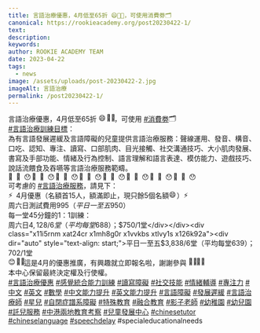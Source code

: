 ```yaml
---
title: 言語治療優惠，4月低至65折 😄👋🏻，可使用消費劵🗂️
canonical: https://rookieacademy.org/post20230422-1/
text: 
description: 
keywords: 
author: ROOKIE ACADEMY TEAM
date: 2023-04-22
tags:
  - news
image: /assets/uploads/post-20230422-2.jpg
imageAlt: 言語治療
permalink: /post20230422-1/
---
```

<span class="x193iq5w xeuugli x13faqbe x1vvkbs x1xmvt09 x1lliihq x1s928wv xhkezso x1gmr53x x1cpjm7i x1fgarty x1943h6x xudqn12 x3x7a5m x6prxxf xvq8zen xo1l8bm xzsf02u x1yc453h" dir="auto"><div class="x11i5rnm xat24cr x1mh8g0r x1vvkbs xdj266r x126k92a"><div dir="auto" style="text-align: start;">言語治療優惠，4月低至65折 <span class="x3nfvp2 x1j61x8r x1fcty0u xdj266r xhhsvwb xat24cr xgzva0m xxymvpz xlup9mm x1kky2od"><img height="16" width="16" alt="😄" referrerpolicy="origin-when-cross-origin" src="https://static.xx.fbcdn.net/images/emoji.php/v9/t2b/1.5/16/1f604.png"></span><span class="x3nfvp2 x1j61x8r x1fcty0u xdj266r xhhsvwb xat24cr xgzva0m xxymvpz xlup9mm x1kky2od"><img height="16" width="16" alt="👋🏻" referrerpolicy="origin-when-cross-origin" src="https://static.xx.fbcdn.net/images/emoji.php/v9/t8e/1.5/16/1f44b_1f3fb.png"></span>，可使用 <span><a class="x1i10hfl xjbqb8w x6umtig x1b1mbwd xaqea5y xav7gou x9f619 x1ypdohk xt0psk2 xe8uvvx xdj266r x11i5rnm xat24cr x1mh8g0r xexx8yu x4uap5 x18d9i69 xkhd6sd x16tdsg8 x1hl2dhg xggy1nq x1a2a7pz xt0b8zv x1qq9wsj xo1l8bm" href="https://www.facebook.com/hashtag/%E6%B6%88%E8%B2%BB%E5%8A%B5?__eep__=6&amp;__cft__[0]=AZXLYcYlIurDioDUB6BoTmL9VeEoAk2XCzsEDn63G3Gl-Qevedlpx9ZTesrnjFbxypvur2IT6cg-Hk5bp-exmfy7MESdJFurOtupyXsrgvzihWmR-XWdYlJB1jPSY3vApRVSewUYPhpgcqmEzYR0Y_xWEb6dXQaadNffk1BmiyTb6m2sypgupgWcFgSDr9Vznzg&amp;__tn__=*NK-R" role="link" tabindex="0">#消費劵</a></span><span class="x3nfvp2 x1j61x8r x1fcty0u xdj266r xhhsvwb xat24cr xgzva0m xxymvpz xlup9mm x1kky2od"><img height="16" width="16" alt="🗂️" referrerpolicy="origin-when-cross-origin" src="https://static.xx.fbcdn.net/images/emoji.php/v9/t95/1.5/16/1f5c2.png"></span></div></div><div class="x11i5rnm xat24cr x1mh8g0r x1vvkbs xtlvy1s x126k92a"><div dir="auto" style="text-align: start;"><span><a class="x1i10hfl xjbqb8w x6umtig x1b1mbwd xaqea5y xav7gou x9f619 x1ypdohk xt0psk2 xe8uvvx xdj266r x11i5rnm xat24cr x1mh8g0r xexx8yu x4uap5 x18d9i69 xkhd6sd x16tdsg8 x1hl2dhg xggy1nq x1a2a7pz xt0b8zv x1qq9wsj xo1l8bm" href="https://www.facebook.com/hashtag/%E8%A8%80%E8%AA%9E%E6%B2%BB%E7%99%82%E8%A8%93%E7%B7%B4%E7%9B%AE%E6%A8%99?__eep__=6&amp;__cft__[0]=AZXLYcYlIurDioDUB6BoTmL9VeEoAk2XCzsEDn63G3Gl-Qevedlpx9ZTesrnjFbxypvur2IT6cg-Hk5bp-exmfy7MESdJFurOtupyXsrgvzihWmR-XWdYlJB1jPSY3vApRVSewUYPhpgcqmEzYR0Y_xWEb6dXQaadNffk1BmiyTb6m2sypgupgWcFgSDr9Vznzg&amp;__tn__=*NK-R" role="link" tabindex="0">#言語治療訓練目標</a></span>：</div></div><div class="x11i5rnm xat24cr x1mh8g0r x1vvkbs xtlvy1s x126k92a"><div dir="auto" style="text-align: start;">為有言語發展遲緩及言語障礙的兒童提供言語治療服務：聲線運用、發音、構音、口吃、認知、專注、讀寫、口部肌肉、目光接觸、社交溝通技巧、大小肌肉發展、書寫及手部功能、情緒及行為控制、語言理解和語言表達、模仿能力、遊戲技巧、說話流餵食及吞嚥等言語治療服務範疇。</div></div><div class="x11i5rnm xat24cr x1mh8g0r x1vvkbs xtlvy1s x126k92a"><div dir="auto" style="text-align: start;"><span><a tabindex="-1"></a></span><span class="x3nfvp2 x1j61x8r x1fcty0u xdj266r xhhsvwb xat24cr xgzva0m xxymvpz xlup9mm x1kky2od"><img height="16" width="16" alt="💬" referrerpolicy="origin-when-cross-origin" src="https://static.xx.fbcdn.net/images/emoji.php/v9/tc7/1.5/16/1f4ac.png"></span><span class="x3nfvp2 x1j61x8r x1fcty0u xdj266r xhhsvwb xat24cr xgzva0m xxymvpz xlup9mm x1kky2od"><img height="16" width="16" alt="📣" referrerpolicy="origin-when-cross-origin" src="https://static.xx.fbcdn.net/images/emoji.php/v9/t13/1.5/16/1f4e3.png"></span><span class="x3nfvp2 x1j61x8r x1fcty0u xdj266r xhhsvwb xat24cr xgzva0m xxymvpz xlup9mm x1kky2od"><img height="16" width="16" alt="😯" referrerpolicy="origin-when-cross-origin" src="https://static.xx.fbcdn.net/images/emoji.php/v9/t9b/1.5/16/1f62f.png"></span><span class="x3nfvp2 x1j61x8r x1fcty0u xdj266r xhhsvwb xat24cr xgzva0m xxymvpz xlup9mm x1kky2od"><img height="16" width="16" alt="💬" referrerpolicy="origin-when-cross-origin" src="https://static.xx.fbcdn.net/images/emoji.php/v9/tc7/1.5/16/1f4ac.png"></span><span class="x3nfvp2 x1j61x8r x1fcty0u xdj266r xhhsvwb xat24cr xgzva0m xxymvpz xlup9mm x1kky2od"><img height="16" width="16" alt="📣" referrerpolicy="origin-when-cross-origin" src="https://static.xx.fbcdn.net/images/emoji.php/v9/t13/1.5/16/1f4e3.png"></span><span class="x3nfvp2 x1j61x8r x1fcty0u xdj266r xhhsvwb xat24cr xgzva0m xxymvpz xlup9mm x1kky2od"><img height="16" width="16" alt="😯" referrerpolicy="origin-when-cross-origin" src="https://static.xx.fbcdn.net/images/emoji.php/v9/t9b/1.5/16/1f62f.png"></span><span class="x3nfvp2 x1j61x8r x1fcty0u xdj266r xhhsvwb xat24cr xgzva0m xxymvpz xlup9mm x1kky2od"><img height="16" width="16" alt="💬" referrerpolicy="origin-when-cross-origin" src="https://static.xx.fbcdn.net/images/emoji.php/v9/tc7/1.5/16/1f4ac.png"></span><span class="x3nfvp2 x1j61x8r x1fcty0u xdj266r xhhsvwb xat24cr xgzva0m xxymvpz xlup9mm x1kky2od"><img height="16" width="16" alt="📣" referrerpolicy="origin-when-cross-origin" src="https://static.xx.fbcdn.net/images/emoji.php/v9/t13/1.5/16/1f4e3.png"></span><span class="x3nfvp2 x1j61x8r x1fcty0u xdj266r xhhsvwb xat24cr xgzva0m xxymvpz xlup9mm x1kky2od"><img height="16" width="16" alt="😯" referrerpolicy="origin-when-cross-origin" src="https://static.xx.fbcdn.net/images/emoji.php/v9/t9b/1.5/16/1f62f.png"></span><span class="x3nfvp2 x1j61x8r x1fcty0u xdj266r xhhsvwb xat24cr xgzva0m xxymvpz xlup9mm x1kky2od"><img height="16" width="16" alt="💬" referrerpolicy="origin-when-cross-origin" src="https://static.xx.fbcdn.net/images/emoji.php/v9/tc7/1.5/16/1f4ac.png"></span><span class="x3nfvp2 x1j61x8r x1fcty0u xdj266r xhhsvwb xat24cr xgzva0m xxymvpz xlup9mm x1kky2od"><img height="16" width="16" alt="📣" referrerpolicy="origin-when-cross-origin" src="https://static.xx.fbcdn.net/images/emoji.php/v9/t13/1.5/16/1f4e3.png"></span><span class="x3nfvp2 x1j61x8r x1fcty0u xdj266r xhhsvwb xat24cr xgzva0m xxymvpz xlup9mm x1kky2od"><img height="16" width="16" alt="😯" referrerpolicy="origin-when-cross-origin" src="https://static.xx.fbcdn.net/images/emoji.php/v9/t9b/1.5/16/1f62f.png"></span><span class="x3nfvp2 x1j61x8r x1fcty0u xdj266r xhhsvwb xat24cr xgzva0m xxymvpz xlup9mm x1kky2od"><img height="16" width="16" alt="💬" referrerpolicy="origin-when-cross-origin" src="https://static.xx.fbcdn.net/images/emoji.php/v9/tc7/1.5/16/1f4ac.png"></span><span class="x3nfvp2 x1j61x8r x1fcty0u xdj266r xhhsvwb xat24cr xgzva0m xxymvpz xlup9mm x1kky2od"><img height="16" width="16" alt="📣" referrerpolicy="origin-when-cross-origin" src="https://static.xx.fbcdn.net/images/emoji.php/v9/t13/1.5/16/1f4e3.png"></span><span class="x3nfvp2 x1j61x8r x1fcty0u xdj266r xhhsvwb xat24cr xgzva0m xxymvpz xlup9mm x1kky2od"><img height="16" width="16" alt="😯" referrerpolicy="origin-when-cross-origin" src="https://static.xx.fbcdn.net/images/emoji.php/v9/t9b/1.5/16/1f62f.png"></span><span class="x3nfvp2 x1j61x8r x1fcty0u xdj266r xhhsvwb xat24cr xgzva0m xxymvpz xlup9mm x1kky2od"><img height="16" width="16" alt="💬" referrerpolicy="origin-when-cross-origin" src="https://static.xx.fbcdn.net/images/emoji.php/v9/tc7/1.5/16/1f4ac.png"></span><span class="x3nfvp2 x1j61x8r x1fcty0u xdj266r xhhsvwb xat24cr xgzva0m xxymvpz xlup9mm x1kky2od"><img height="16" width="16" alt="📣" referrerpolicy="origin-when-cross-origin" src="https://static.xx.fbcdn.net/images/emoji.php/v9/t13/1.5/16/1f4e3.png"></span><span class="x3nfvp2 x1j61x8r x1fcty0u xdj266r xhhsvwb xat24cr xgzva0m xxymvpz xlup9mm x1kky2od"><img height="16" width="16" alt="😯" referrerpolicy="origin-when-cross-origin" src="https://static.xx.fbcdn.net/images/emoji.php/v9/t9b/1.5/16/1f62f.png"></span><span class="x3nfvp2 x1j61x8r x1fcty0u xdj266r xhhsvwb xat24cr xgzva0m xxymvpz xlup9mm x1kky2od"><img height="16" width="16" alt="💬" referrerpolicy="origin-when-cross-origin" src="https://static.xx.fbcdn.net/images/emoji.php/v9/tc7/1.5/16/1f4ac.png"></span><span class="x3nfvp2 x1j61x8r x1fcty0u xdj266r xhhsvwb xat24cr xgzva0m xxymvpz xlup9mm x1kky2od"><img height="16" width="16" alt="📣" referrerpolicy="origin-when-cross-origin" src="https://static.xx.fbcdn.net/images/emoji.php/v9/t13/1.5/16/1f4e3.png"></span><span class="x3nfvp2 x1j61x8r x1fcty0u xdj266r xhhsvwb xat24cr xgzva0m xxymvpz xlup9mm x1kky2od"><img height="16" width="16" alt="😯" referrerpolicy="origin-when-cross-origin" src="https://static.xx.fbcdn.net/images/emoji.php/v9/t9b/1.5/16/1f62f.png"></span><span class="x3nfvp2 x1j61x8r x1fcty0u xdj266r xhhsvwb xat24cr xgzva0m xxymvpz xlup9mm x1kky2od"><img height="16" width="16" alt="💬" referrerpolicy="origin-when-cross-origin" src="https://static.xx.fbcdn.net/images/emoji.php/v9/tc7/1.5/16/1f4ac.png"></span><span class="x3nfvp2 x1j61x8r x1fcty0u xdj266r xhhsvwb xat24cr xgzva0m xxymvpz xlup9mm x1kky2od"><img height="16" width="16" alt="📣" referrerpolicy="origin-when-cross-origin" src="https://static.xx.fbcdn.net/images/emoji.php/v9/t13/1.5/16/1f4e3.png"></span><span class="x3nfvp2 x1j61x8r x1fcty0u xdj266r xhhsvwb xat24cr xgzva0m xxymvpz xlup9mm x1kky2od"><img height="16" width="16" alt="😯" referrerpolicy="origin-when-cross-origin" src="https://static.xx.fbcdn.net/images/emoji.php/v9/t9b/1.5/16/1f62f.png"></span></div></div><div class="x11i5rnm xat24cr x1mh8g0r x1vvkbs xtlvy1s x126k92a"><div dir="auto" style="text-align: start;">可考慮的 <span><a class="x1i10hfl xjbqb8w x6umtig x1b1mbwd xaqea5y xav7gou x9f619 x1ypdohk xt0psk2 xe8uvvx xdj266r x11i5rnm xat24cr x1mh8g0r xexx8yu x4uap5 x18d9i69 xkhd6sd x16tdsg8 x1hl2dhg xggy1nq x1a2a7pz xt0b8zv x1qq9wsj xo1l8bm" href="https://www.facebook.com/hashtag/%E8%A8%80%E8%AA%9E%E6%B2%BB%E7%99%82%E6%9C%8D%E5%8B%99?__eep__=6&amp;__cft__[0]=AZXLYcYlIurDioDUB6BoTmL9VeEoAk2XCzsEDn63G3Gl-Qevedlpx9ZTesrnjFbxypvur2IT6cg-Hk5bp-exmfy7MESdJFurOtupyXsrgvzihWmR-XWdYlJB1jPSY3vApRVSewUYPhpgcqmEzYR0Y_xWEb6dXQaadNffk1BmiyTb6m2sypgupgWcFgSDr9Vznzg&amp;__tn__=*NK-R" role="link" tabindex="0">#言語治療服務</a></span>，請見下：</div></div><div class="x11i5rnm xat24cr x1mh8g0r x1vvkbs xtlvy1s x126k92a"><div dir="auto" style="text-align: start;"><span class="x3nfvp2 x1j61x8r x1fcty0u xdj266r xhhsvwb xat24cr xgzva0m xxymvpz xlup9mm x1kky2od"><img height="16" width="16" alt="⚡" referrerpolicy="origin-when-cross-origin" src="https://static.xx.fbcdn.net/images/emoji.php/v9/te4/1.5/16/26a1.png"></span>4月優惠（名額首15人，額滿即止，現只餘5個名額<span class="x3nfvp2 x1j61x8r x1fcty0u xdj266r xhhsvwb xat24cr xgzva0m xxymvpz xlup9mm x1kky2od"><img height="16" width="16" alt="😄" referrerpolicy="origin-when-cross-origin" src="https://static.xx.fbcdn.net/images/emoji.php/v9/t2b/1.5/16/1f604.png"></span>）<span class="x3nfvp2 x1j61x8r x1fcty0u xdj266r xhhsvwb xat24cr xgzva0m xxymvpz xlup9mm x1kky2od"><img height="16" width="16" alt="⚡" referrerpolicy="origin-when-cross-origin" src="https://static.xx.fbcdn.net/images/emoji.php/v9/te4/1.5/16/26a1.png"></span></div></div><div class="x11i5rnm xat24cr x1mh8g0r x1vvkbs xtlvy1s x126k92a"><div dir="auto" style="text-align: start;">周六日測試費用$995 （平日一至五$950）</div></div><div class="x11i5rnm xat24cr x1mh8g0r x1vvkbs xtlvy1s x126k92a"><div dir="auto" style="text-align: start;">每一堂45分鐘的1：1訓練：</div></div><div class="x11i5rnm xat24cr x1mh8g0r x1vvkbs xtlvy1s x126k92a"><div dir="auto" style="text-align: start;">周六日$4,128/6堂（平均每堂$688）；$750/1堂</div></div><div class="x11i5rnm xat24cr x1mh8g0r x1vvkbs xtlvy1s x126k92a"><div dir="auto" style="text-align: start;">平日一至五$3,838/6堂（平均每堂$639）；$702/1堂</div></div><div class="x11i5rnm xat24cr x1mh8g0r x1vvkbs xtlvy1s x126k92a"><div dir="auto" style="text-align: start;"><span class="x3nfvp2 x1j61x8r x1fcty0u xdj266r xhhsvwb xat24cr xgzva0m xxymvpz xlup9mm x1kky2od"><img height="16" width="16" alt="😊" referrerpolicy="origin-when-cross-origin" src="https://static.xx.fbcdn.net/images/emoji.php/v9/td8/1.5/16/1f60a.png"></span><span class="x3nfvp2 x1j61x8r x1fcty0u xdj266r xhhsvwb xat24cr xgzva0m xxymvpz xlup9mm x1kky2od"><img height="16" width="16" alt="🙏🏻" referrerpolicy="origin-when-cross-origin" src="https://static.xx.fbcdn.net/images/emoji.php/v9/t94/1.5/16/1f64f_1f3fb.png"></span>這是4月的優惠推廣，有興趣就立即報名啦，謝謝參與 <span class="x3nfvp2 x1j61x8r x1fcty0u xdj266r xhhsvwb xat24cr xgzva0m xxymvpz xlup9mm x1kky2od"><img height="16" width="16" alt="🏃🏼‍♂️" referrerpolicy="origin-when-cross-origin" src="https://static.xx.fbcdn.net/images/emoji.php/v9/tc0/1.5/16/1f3c3_1f3fc_200d_2642.png"></span><span class="x3nfvp2 x1j61x8r x1fcty0u xdj266r xhhsvwb xat24cr xgzva0m xxymvpz xlup9mm x1kky2od"><img height="16" width="16" alt="🏃🏼‍♀️" referrerpolicy="origin-when-cross-origin" src="https://static.xx.fbcdn.net/images/emoji.php/v9/tbe/1.5/16/1f3c3_1f3fc_200d_2640.png"></span></div></div><div class="x11i5rnm xat24cr x1mh8g0r x1vvkbs xtlvy1s x126k92a"><div dir="auto" style="text-align: start;">本中心保留最終決定權及行使權。</div></div><div class="x11i5rnm xat24cr x1mh8g0r x1vvkbs xtlvy1s x126k92a"><div dir="auto" style="text-align: start;"><span><a class="x1i10hfl xjbqb8w x6umtig x1b1mbwd xaqea5y xav7gou x9f619 x1ypdohk xt0psk2 xe8uvvx xdj266r x11i5rnm xat24cr x1mh8g0r xexx8yu x4uap5 x18d9i69 xkhd6sd x16tdsg8 x1hl2dhg xggy1nq x1a2a7pz xt0b8zv x1qq9wsj xo1l8bm" href="https://www.facebook.com/hashtag/%E8%A8%80%E8%AA%9E%E6%B2%BB%E7%99%82%E5%84%AA%E6%83%A0?__eep__=6&amp;__cft__[0]=AZXLYcYlIurDioDUB6BoTmL9VeEoAk2XCzsEDn63G3Gl-Qevedlpx9ZTesrnjFbxypvur2IT6cg-Hk5bp-exmfy7MESdJFurOtupyXsrgvzihWmR-XWdYlJB1jPSY3vApRVSewUYPhpgcqmEzYR0Y_xWEb6dXQaadNffk1BmiyTb6m2sypgupgWcFgSDr9Vznzg&amp;__tn__=*NK-R" role="link" tabindex="0">#言語治療優惠</a></span> <span><a class="x1i10hfl xjbqb8w x6umtig x1b1mbwd xaqea5y xav7gou x9f619 x1ypdohk xt0psk2 xe8uvvx xdj266r x11i5rnm xat24cr x1mh8g0r xexx8yu x4uap5 x18d9i69 xkhd6sd x16tdsg8 x1hl2dhg xggy1nq x1a2a7pz xt0b8zv x1qq9wsj xo1l8bm" href="https://www.facebook.com/hashtag/%E6%84%9F%E8%A6%BA%E7%B5%B1%E5%90%88%E8%83%BD%E5%8A%9B%E8%A8%93%E7%B7%B4?__eep__=6&amp;__cft__[0]=AZXLYcYlIurDioDUB6BoTmL9VeEoAk2XCzsEDn63G3Gl-Qevedlpx9ZTesrnjFbxypvur2IT6cg-Hk5bp-exmfy7MESdJFurOtupyXsrgvzihWmR-XWdYlJB1jPSY3vApRVSewUYPhpgcqmEzYR0Y_xWEb6dXQaadNffk1BmiyTb6m2sypgupgWcFgSDr9Vznzg&amp;__tn__=*NK-R" role="link" tabindex="0">#感覺統合能力訓練</a></span> <span><a class="x1i10hfl xjbqb8w x6umtig x1b1mbwd xaqea5y xav7gou x9f619 x1ypdohk xt0psk2 xe8uvvx xdj266r x11i5rnm xat24cr x1mh8g0r xexx8yu x4uap5 x18d9i69 xkhd6sd x16tdsg8 x1hl2dhg xggy1nq x1a2a7pz xt0b8zv x1qq9wsj xo1l8bm" href="https://www.facebook.com/hashtag/%E8%AE%80%E5%AF%AB%E9%9A%9C%E7%A4%99?__eep__=6&amp;__cft__[0]=AZXLYcYlIurDioDUB6BoTmL9VeEoAk2XCzsEDn63G3Gl-Qevedlpx9ZTesrnjFbxypvur2IT6cg-Hk5bp-exmfy7MESdJFurOtupyXsrgvzihWmR-XWdYlJB1jPSY3vApRVSewUYPhpgcqmEzYR0Y_xWEb6dXQaadNffk1BmiyTb6m2sypgupgWcFgSDr9Vznzg&amp;__tn__=*NK-R" role="link" tabindex="0">#讀寫障礙</a></span> <span><a class="x1i10hfl xjbqb8w x6umtig x1b1mbwd xaqea5y xav7gou x9f619 x1ypdohk xt0psk2 xe8uvvx xdj266r x11i5rnm xat24cr x1mh8g0r xexx8yu x4uap5 x18d9i69 xkhd6sd x16tdsg8 x1hl2dhg xggy1nq x1a2a7pz xt0b8zv x1qq9wsj xo1l8bm" href="https://www.facebook.com/hashtag/%E7%A4%BE%E4%BA%A4%E6%8A%80%E8%83%BD?__eep__=6&amp;__cft__[0]=AZXLYcYlIurDioDUB6BoTmL9VeEoAk2XCzsEDn63G3Gl-Qevedlpx9ZTesrnjFbxypvur2IT6cg-Hk5bp-exmfy7MESdJFurOtupyXsrgvzihWmR-XWdYlJB1jPSY3vApRVSewUYPhpgcqmEzYR0Y_xWEb6dXQaadNffk1BmiyTb6m2sypgupgWcFgSDr9Vznzg&amp;__tn__=*NK-R" role="link" tabindex="0">#社交技能</a></span> <span><a class="x1i10hfl xjbqb8w x6umtig x1b1mbwd xaqea5y xav7gou x9f619 x1ypdohk xt0psk2 xe8uvvx xdj266r x11i5rnm xat24cr x1mh8g0r xexx8yu x4uap5 x18d9i69 xkhd6sd x16tdsg8 x1hl2dhg xggy1nq x1a2a7pz xt0b8zv x1qq9wsj xo1l8bm" href="https://www.facebook.com/hashtag/%E6%83%85%E7%B7%92%E8%BC%94%E5%B0%8E?__eep__=6&amp;__cft__[0]=AZXLYcYlIurDioDUB6BoTmL9VeEoAk2XCzsEDn63G3Gl-Qevedlpx9ZTesrnjFbxypvur2IT6cg-Hk5bp-exmfy7MESdJFurOtupyXsrgvzihWmR-XWdYlJB1jPSY3vApRVSewUYPhpgcqmEzYR0Y_xWEb6dXQaadNffk1BmiyTb6m2sypgupgWcFgSDr9Vznzg&amp;__tn__=*NK-R" role="link" tabindex="0">#情緒輔導</a></span> <span><a class="x1i10hfl xjbqb8w x6umtig x1b1mbwd xaqea5y xav7gou x9f619 x1ypdohk xt0psk2 xe8uvvx xdj266r x11i5rnm xat24cr x1mh8g0r xexx8yu x4uap5 x18d9i69 xkhd6sd x16tdsg8 x1hl2dhg xggy1nq x1a2a7pz xt0b8zv x1qq9wsj xo1l8bm" href="https://www.facebook.com/hashtag/%E5%B0%88%E6%B3%A8%E5%8A%9B?__eep__=6&amp;__cft__[0]=AZXLYcYlIurDioDUB6BoTmL9VeEoAk2XCzsEDn63G3Gl-Qevedlpx9ZTesrnjFbxypvur2IT6cg-Hk5bp-exmfy7MESdJFurOtupyXsrgvzihWmR-XWdYlJB1jPSY3vApRVSewUYPhpgcqmEzYR0Y_xWEb6dXQaadNffk1BmiyTb6m2sypgupgWcFgSDr9Vznzg&amp;__tn__=*NK-R" role="link" tabindex="0">#專注力</a></span> <span><a class="x1i10hfl xjbqb8w x6umtig x1b1mbwd xaqea5y xav7gou x9f619 x1ypdohk xt0psk2 xe8uvvx xdj266r x11i5rnm xat24cr x1mh8g0r xexx8yu x4uap5 x18d9i69 xkhd6sd x16tdsg8 x1hl2dhg xggy1nq x1a2a7pz xt0b8zv x1qq9wsj xo1l8bm" href="https://www.facebook.com/hashtag/%E4%B8%AD%E6%96%87?__eep__=6&amp;__cft__[0]=AZXLYcYlIurDioDUB6BoTmL9VeEoAk2XCzsEDn63G3Gl-Qevedlpx9ZTesrnjFbxypvur2IT6cg-Hk5bp-exmfy7MESdJFurOtupyXsrgvzihWmR-XWdYlJB1jPSY3vApRVSewUYPhpgcqmEzYR0Y_xWEb6dXQaadNffk1BmiyTb6m2sypgupgWcFgSDr9Vznzg&amp;__tn__=*NK-R" role="link" tabindex="0">#中文</a></span> <span><a class="x1i10hfl xjbqb8w x6umtig x1b1mbwd xaqea5y xav7gou x9f619 x1ypdohk xt0psk2 xe8uvvx xdj266r x11i5rnm xat24cr x1mh8g0r xexx8yu x4uap5 x18d9i69 xkhd6sd x16tdsg8 x1hl2dhg xggy1nq x1a2a7pz xt0b8zv x1qq9wsj xo1l8bm" href="https://www.facebook.com/hashtag/%E8%8B%B1%E6%96%87?__eep__=6&amp;__cft__[0]=AZXLYcYlIurDioDUB6BoTmL9VeEoAk2XCzsEDn63G3Gl-Qevedlpx9ZTesrnjFbxypvur2IT6cg-Hk5bp-exmfy7MESdJFurOtupyXsrgvzihWmR-XWdYlJB1jPSY3vApRVSewUYPhpgcqmEzYR0Y_xWEb6dXQaadNffk1BmiyTb6m2sypgupgWcFgSDr9Vznzg&amp;__tn__=*NK-R" role="link" tabindex="0">#英文</a></span> <span><a class="x1i10hfl xjbqb8w x6umtig x1b1mbwd xaqea5y xav7gou x9f619 x1ypdohk xt0psk2 xe8uvvx xdj266r x11i5rnm xat24cr x1mh8g0r xexx8yu x4uap5 x18d9i69 xkhd6sd x16tdsg8 x1hl2dhg xggy1nq x1a2a7pz xt0b8zv x1qq9wsj xo1l8bm" href="https://www.facebook.com/hashtag/%E6%95%B8%E5%AD%B8?__eep__=6&amp;__cft__[0]=AZXLYcYlIurDioDUB6BoTmL9VeEoAk2XCzsEDn63G3Gl-Qevedlpx9ZTesrnjFbxypvur2IT6cg-Hk5bp-exmfy7MESdJFurOtupyXsrgvzihWmR-XWdYlJB1jPSY3vApRVSewUYPhpgcqmEzYR0Y_xWEb6dXQaadNffk1BmiyTb6m2sypgupgWcFgSDr9Vznzg&amp;__tn__=*NK-R" role="link" tabindex="0">#數學</a></span> <span><a class="x1i10hfl xjbqb8w x6umtig x1b1mbwd xaqea5y xav7gou x9f619 x1ypdohk xt0psk2 xe8uvvx xdj266r x11i5rnm xat24cr x1mh8g0r xexx8yu x4uap5 x18d9i69 xkhd6sd x16tdsg8 x1hl2dhg xggy1nq x1a2a7pz xt0b8zv x1qq9wsj xo1l8bm" href="https://www.facebook.com/hashtag/%E4%B8%AD%E6%96%87%E8%83%BD%E5%8A%9B%E6%8F%90%E5%8D%87?__eep__=6&amp;__cft__[0]=AZXLYcYlIurDioDUB6BoTmL9VeEoAk2XCzsEDn63G3Gl-Qevedlpx9ZTesrnjFbxypvur2IT6cg-Hk5bp-exmfy7MESdJFurOtupyXsrgvzihWmR-XWdYlJB1jPSY3vApRVSewUYPhpgcqmEzYR0Y_xWEb6dXQaadNffk1BmiyTb6m2sypgupgWcFgSDr9Vznzg&amp;__tn__=*NK-R" role="link" tabindex="0">#中文能力提升</a></span> <span><a class="x1i10hfl xjbqb8w x6umtig x1b1mbwd xaqea5y xav7gou x9f619 x1ypdohk xt0psk2 xe8uvvx xdj266r x11i5rnm xat24cr x1mh8g0r xexx8yu x4uap5 x18d9i69 xkhd6sd x16tdsg8 x1hl2dhg xggy1nq x1a2a7pz xt0b8zv x1qq9wsj xo1l8bm" href="https://www.facebook.com/hashtag/%E8%8B%B1%E6%96%87%E8%83%BD%E5%8A%9B%E6%8F%90%E5%8D%87?__eep__=6&amp;__cft__[0]=AZXLYcYlIurDioDUB6BoTmL9VeEoAk2XCzsEDn63G3Gl-Qevedlpx9ZTesrnjFbxypvur2IT6cg-Hk5bp-exmfy7MESdJFurOtupyXsrgvzihWmR-XWdYlJB1jPSY3vApRVSewUYPhpgcqmEzYR0Y_xWEb6dXQaadNffk1BmiyTb6m2sypgupgWcFgSDr9Vznzg&amp;__tn__=*NK-R" role="link" tabindex="0">#英文能力提升</a></span> <span><a class="x1i10hfl xjbqb8w x6umtig x1b1mbwd xaqea5y xav7gou x9f619 x1ypdohk xt0psk2 xe8uvvx xdj266r x11i5rnm xat24cr x1mh8g0r xexx8yu x4uap5 x18d9i69 xkhd6sd x16tdsg8 x1hl2dhg xggy1nq x1a2a7pz xt0b8zv x1qq9wsj xo1l8bm" href="https://www.facebook.com/hashtag/%E8%A8%80%E8%AA%9E%E9%9A%9C%E7%A4%99?__eep__=6&amp;__cft__[0]=AZXLYcYlIurDioDUB6BoTmL9VeEoAk2XCzsEDn63G3Gl-Qevedlpx9ZTesrnjFbxypvur2IT6cg-Hk5bp-exmfy7MESdJFurOtupyXsrgvzihWmR-XWdYlJB1jPSY3vApRVSewUYPhpgcqmEzYR0Y_xWEb6dXQaadNffk1BmiyTb6m2sypgupgWcFgSDr9Vznzg&amp;__tn__=*NK-R" role="link" tabindex="0">#言語障礙</a></span> <span><a class="x1i10hfl xjbqb8w x6umtig x1b1mbwd xaqea5y xav7gou x9f619 x1ypdohk xt0psk2 xe8uvvx xdj266r x11i5rnm xat24cr x1mh8g0r xexx8yu x4uap5 x18d9i69 xkhd6sd x16tdsg8 x1hl2dhg xggy1nq x1a2a7pz xt0b8zv x1qq9wsj xo1l8bm" href="https://www.facebook.com/hashtag/%E7%99%BC%E5%B1%95%E9%81%B2%E7%B7%A9?__eep__=6&amp;__cft__[0]=AZXLYcYlIurDioDUB6BoTmL9VeEoAk2XCzsEDn63G3Gl-Qevedlpx9ZTesrnjFbxypvur2IT6cg-Hk5bp-exmfy7MESdJFurOtupyXsrgvzihWmR-XWdYlJB1jPSY3vApRVSewUYPhpgcqmEzYR0Y_xWEb6dXQaadNffk1BmiyTb6m2sypgupgWcFgSDr9Vznzg&amp;__tn__=*NK-R" role="link" tabindex="0">#發展遲緩</a></span> <span><a class="x1i10hfl xjbqb8w x6umtig x1b1mbwd xaqea5y xav7gou x9f619 x1ypdohk xt0psk2 xe8uvvx xdj266r x11i5rnm xat24cr x1mh8g0r xexx8yu x4uap5 x18d9i69 xkhd6sd x16tdsg8 x1hl2dhg xggy1nq x1a2a7pz xt0b8zv x1qq9wsj xo1l8bm" href="https://www.facebook.com/hashtag/%E8%A8%80%E8%AA%9E%E6%B2%BB%E7%99%82%E5%B8%AB?__eep__=6&amp;__cft__[0]=AZXLYcYlIurDioDUB6BoTmL9VeEoAk2XCzsEDn63G3Gl-Qevedlpx9ZTesrnjFbxypvur2IT6cg-Hk5bp-exmfy7MESdJFurOtupyXsrgvzihWmR-XWdYlJB1jPSY3vApRVSewUYPhpgcqmEzYR0Y_xWEb6dXQaadNffk1BmiyTb6m2sypgupgWcFgSDr9Vznzg&amp;__tn__=*NK-R" role="link" tabindex="0">#言語治療師</a></span> <span><a class="x1i10hfl xjbqb8w x6umtig x1b1mbwd xaqea5y xav7gou x9f619 x1ypdohk xt0psk2 xe8uvvx xdj266r x11i5rnm xat24cr x1mh8g0r xexx8yu x4uap5 x18d9i69 xkhd6sd x16tdsg8 x1hl2dhg xggy1nq x1a2a7pz xt0b8zv x1qq9wsj xo1l8bm" href="https://www.facebook.com/hashtag/%E6%98%9F%E5%85%92?__eep__=6&amp;__cft__[0]=AZXLYcYlIurDioDUB6BoTmL9VeEoAk2XCzsEDn63G3Gl-Qevedlpx9ZTesrnjFbxypvur2IT6cg-Hk5bp-exmfy7MESdJFurOtupyXsrgvzihWmR-XWdYlJB1jPSY3vApRVSewUYPhpgcqmEzYR0Y_xWEb6dXQaadNffk1BmiyTb6m2sypgupgWcFgSDr9Vznzg&amp;__tn__=*NK-R" role="link" tabindex="0">#星兒</a></span> <span><a class="x1i10hfl xjbqb8w x6umtig x1b1mbwd xaqea5y xav7gou x9f619 x1ypdohk xt0psk2 xe8uvvx xdj266r x11i5rnm xat24cr x1mh8g0r xexx8yu x4uap5 x18d9i69 xkhd6sd x16tdsg8 x1hl2dhg xggy1nq x1a2a7pz xt0b8zv x1qq9wsj xo1l8bm" href="https://www.facebook.com/hashtag/%E8%87%AA%E9%96%89%E7%97%87%E8%AD%9C%E7%B3%BB%E9%9A%9C%E7%A4%99?__eep__=6&amp;__cft__[0]=AZXLYcYlIurDioDUB6BoTmL9VeEoAk2XCzsEDn63G3Gl-Qevedlpx9ZTesrnjFbxypvur2IT6cg-Hk5bp-exmfy7MESdJFurOtupyXsrgvzihWmR-XWdYlJB1jPSY3vApRVSewUYPhpgcqmEzYR0Y_xWEb6dXQaadNffk1BmiyTb6m2sypgupgWcFgSDr9Vznzg&amp;__tn__=*NK-R" role="link" tabindex="0">#自閉症譜系障礙</a></span> <span><a class="x1i10hfl xjbqb8w x6umtig x1b1mbwd xaqea5y xav7gou x9f619 x1ypdohk xt0psk2 xe8uvvx xdj266r x11i5rnm xat24cr x1mh8g0r xexx8yu x4uap5 x18d9i69 xkhd6sd x16tdsg8 x1hl2dhg xggy1nq x1a2a7pz xt0b8zv x1qq9wsj xo1l8bm" href="https://www.facebook.com/hashtag/%E7%89%B9%E6%AE%8A%E6%95%99%E8%82%B2?__eep__=6&amp;__cft__[0]=AZXLYcYlIurDioDUB6BoTmL9VeEoAk2XCzsEDn63G3Gl-Qevedlpx9ZTesrnjFbxypvur2IT6cg-Hk5bp-exmfy7MESdJFurOtupyXsrgvzihWmR-XWdYlJB1jPSY3vApRVSewUYPhpgcqmEzYR0Y_xWEb6dXQaadNffk1BmiyTb6m2sypgupgWcFgSDr9Vznzg&amp;__tn__=*NK-R" role="link" tabindex="0">#特殊教育</a></span> <span><a class="x1i10hfl xjbqb8w x6umtig x1b1mbwd xaqea5y xav7gou x9f619 x1ypdohk xt0psk2 xe8uvvx xdj266r x11i5rnm xat24cr x1mh8g0r xexx8yu x4uap5 x18d9i69 xkhd6sd x16tdsg8 x1hl2dhg xggy1nq x1a2a7pz xt0b8zv x1qq9wsj xo1l8bm" href="https://www.facebook.com/hashtag/%E8%9E%8D%E5%90%88%E6%95%99%E8%82%B2?__eep__=6&amp;__cft__[0]=AZXLYcYlIurDioDUB6BoTmL9VeEoAk2XCzsEDn63G3Gl-Qevedlpx9ZTesrnjFbxypvur2IT6cg-Hk5bp-exmfy7MESdJFurOtupyXsrgvzihWmR-XWdYlJB1jPSY3vApRVSewUYPhpgcqmEzYR0Y_xWEb6dXQaadNffk1BmiyTb6m2sypgupgWcFgSDr9Vznzg&amp;__tn__=*NK-R" role="link" tabindex="0">#融合教育</a></span> <span><a class="x1i10hfl xjbqb8w x6umtig x1b1mbwd xaqea5y xav7gou x9f619 x1ypdohk xt0psk2 xe8uvvx xdj266r x11i5rnm xat24cr x1mh8g0r xexx8yu x4uap5 x18d9i69 xkhd6sd x16tdsg8 x1hl2dhg xggy1nq x1a2a7pz xt0b8zv x1qq9wsj xo1l8bm" href="https://www.facebook.com/hashtag/%E5%BD%B1%E5%AD%90%E8%80%81%E5%B8%AB?__eep__=6&amp;__cft__[0]=AZXLYcYlIurDioDUB6BoTmL9VeEoAk2XCzsEDn63G3Gl-Qevedlpx9ZTesrnjFbxypvur2IT6cg-Hk5bp-exmfy7MESdJFurOtupyXsrgvzihWmR-XWdYlJB1jPSY3vApRVSewUYPhpgcqmEzYR0Y_xWEb6dXQaadNffk1BmiyTb6m2sypgupgWcFgSDr9Vznzg&amp;__tn__=*NK-R" role="link" tabindex="0">#影子老師</a></span> <span><a class="x1i10hfl xjbqb8w x6umtig x1b1mbwd xaqea5y xav7gou x9f619 x1ypdohk xt0psk2 xe8uvvx xdj266r x11i5rnm xat24cr x1mh8g0r xexx8yu x4uap5 x18d9i69 xkhd6sd x16tdsg8 x1hl2dhg xggy1nq x1a2a7pz xt0b8zv x1qq9wsj xo1l8bm" href="https://www.facebook.com/hashtag/%E5%B9%BC%E7%A8%9A%E5%9C%92?__eep__=6&amp;__cft__[0]=AZXLYcYlIurDioDUB6BoTmL9VeEoAk2XCzsEDn63G3Gl-Qevedlpx9ZTesrnjFbxypvur2IT6cg-Hk5bp-exmfy7MESdJFurOtupyXsrgvzihWmR-XWdYlJB1jPSY3vApRVSewUYPhpgcqmEzYR0Y_xWEb6dXQaadNffk1BmiyTb6m2sypgupgWcFgSDr9Vznzg&amp;__tn__=*NK-R" role="link" tabindex="0">#幼稚園</a></span> <span><a class="x1i10hfl xjbqb8w x6umtig x1b1mbwd xaqea5y xav7gou x9f619 x1ypdohk xt0psk2 xe8uvvx xdj266r x11i5rnm xat24cr x1mh8g0r xexx8yu x4uap5 x18d9i69 xkhd6sd x16tdsg8 x1hl2dhg xggy1nq x1a2a7pz xt0b8zv x1qq9wsj xo1l8bm" href="https://www.facebook.com/hashtag/%E5%B9%BC%E5%85%92%E5%9C%92?__eep__=6&amp;__cft__[0]=AZXLYcYlIurDioDUB6BoTmL9VeEoAk2XCzsEDn63G3Gl-Qevedlpx9ZTesrnjFbxypvur2IT6cg-Hk5bp-exmfy7MESdJFurOtupyXsrgvzihWmR-XWdYlJB1jPSY3vApRVSewUYPhpgcqmEzYR0Y_xWEb6dXQaadNffk1BmiyTb6m2sypgupgWcFgSDr9Vznzg&amp;__tn__=*NK-R" role="link" tabindex="0">#幼兒園</a></span> <span><a class="x1i10hfl xjbqb8w x6umtig x1b1mbwd xaqea5y xav7gou x9f619 x1ypdohk xt0psk2 xe8uvvx xdj266r x11i5rnm xat24cr x1mh8g0r xexx8yu x4uap5 x18d9i69 xkhd6sd x16tdsg8 x1hl2dhg xggy1nq x1a2a7pz xt0b8zv x1qq9wsj xo1l8bm" href="https://www.facebook.com/hashtag/%E8%A8%97%E5%85%92%E6%9C%8D%E5%8B%99?__eep__=6&amp;__cft__[0]=AZXLYcYlIurDioDUB6BoTmL9VeEoAk2XCzsEDn63G3Gl-Qevedlpx9ZTesrnjFbxypvur2IT6cg-Hk5bp-exmfy7MESdJFurOtupyXsrgvzihWmR-XWdYlJB1jPSY3vApRVSewUYPhpgcqmEzYR0Y_xWEb6dXQaadNffk1BmiyTb6m2sypgupgWcFgSDr9Vznzg&amp;__tn__=*NK-R" role="link" tabindex="0">#託兒服務</a></span> <span><a class="x1i10hfl xjbqb8w x6umtig x1b1mbwd xaqea5y xav7gou x9f619 x1ypdohk xt0psk2 xe8uvvx xdj266r x11i5rnm xat24cr x1mh8g0r xexx8yu x4uap5 x18d9i69 xkhd6sd x16tdsg8 x1hl2dhg xggy1nq x1a2a7pz xt0b8zv x1qq9wsj xo1l8bm" href="https://www.facebook.com/hashtag/%E4%B8%AD%E6%B8%AF%E5%85%A9%E5%9C%B0%E6%95%99%E8%82%B2%E8%80%83%E5%AF%9F?__eep__=6&amp;__cft__[0]=AZXLYcYlIurDioDUB6BoTmL9VeEoAk2XCzsEDn63G3Gl-Qevedlpx9ZTesrnjFbxypvur2IT6cg-Hk5bp-exmfy7MESdJFurOtupyXsrgvzihWmR-XWdYlJB1jPSY3vApRVSewUYPhpgcqmEzYR0Y_xWEb6dXQaadNffk1BmiyTb6m2sypgupgWcFgSDr9Vznzg&amp;__tn__=*NK-R" role="link" tabindex="0">#中港兩地教育考察</a></span> <span><a class="x1i10hfl xjbqb8w x6umtig x1b1mbwd xaqea5y xav7gou x9f619 x1ypdohk xt0psk2 xe8uvvx xdj266r x11i5rnm xat24cr x1mh8g0r xexx8yu x4uap5 x18d9i69 xkhd6sd x16tdsg8 x1hl2dhg xggy1nq x1a2a7pz xt0b8zv x1qq9wsj xo1l8bm" href="https://www.facebook.com/hashtag/%E5%85%92%E7%AB%A5%E7%99%BC%E5%B1%95%E4%B8%AD%E5%BF%83?__eep__=6&amp;__cft__[0]=AZXLYcYlIurDioDUB6BoTmL9VeEoAk2XCzsEDn63G3Gl-Qevedlpx9ZTesrnjFbxypvur2IT6cg-Hk5bp-exmfy7MESdJFurOtupyXsrgvzihWmR-XWdYlJB1jPSY3vApRVSewUYPhpgcqmEzYR0Y_xWEb6dXQaadNffk1BmiyTb6m2sypgupgWcFgSDr9Vznzg&amp;__tn__=*NK-R" role="link" tabindex="0">#兒童發展中心</a></span> <span><a class="x1i10hfl xjbqb8w x6umtig x1b1mbwd xaqea5y xav7gou x9f619 x1ypdohk xt0psk2 xe8uvvx xdj266r x11i5rnm xat24cr x1mh8g0r xexx8yu x4uap5 x18d9i69 xkhd6sd x16tdsg8 x1hl2dhg xggy1nq x1a2a7pz xt0b8zv x1qq9wsj xo1l8bm" href="https://www.facebook.com/hashtag/chinesetutor?__eep__=6&amp;__cft__[0]=AZXLYcYlIurDioDUB6BoTmL9VeEoAk2XCzsEDn63G3Gl-Qevedlpx9ZTesrnjFbxypvur2IT6cg-Hk5bp-exmfy7MESdJFurOtupyXsrgvzihWmR-XWdYlJB1jPSY3vApRVSewUYPhpgcqmEzYR0Y_xWEb6dXQaadNffk1BmiyTb6m2sypgupgWcFgSDr9Vznzg&amp;__tn__=*NK-R" role="link" tabindex="0">#chinesetutor</a></span> <span><a class="x1i10hfl xjbqb8w x6umtig x1b1mbwd xaqea5y xav7gou x9f619 x1ypdohk xt0psk2 xe8uvvx xdj266r x11i5rnm xat24cr x1mh8g0r xexx8yu x4uap5 x18d9i69 xkhd6sd x16tdsg8 x1hl2dhg xggy1nq x1a2a7pz xt0b8zv x1qq9wsj xo1l8bm" href="https://www.facebook.com/hashtag/chineselanguage?__eep__=6&amp;__cft__[0]=AZXLYcYlIurDioDUB6BoTmL9VeEoAk2XCzsEDn63G3Gl-Qevedlpx9ZTesrnjFbxypvur2IT6cg-Hk5bp-exmfy7MESdJFurOtupyXsrgvzihWmR-XWdYlJB1jPSY3vApRVSewUYPhpgcqmEzYR0Y_xWEb6dXQaadNffk1BmiyTb6m2sypgupgWcFgSDr9Vznzg&amp;__tn__=*NK-R" role="link" tabindex="0">#chineselanguage</a></span> <span><a class="x1i10hfl xjbqb8w x6umtig x1b1mbwd xaqea5y xav7gou x9f619 x1ypdohk xt0psk2 xe8uvvx xdj266r x11i5rnm xat24cr x1mh8g0r xexx8yu x4uap5 x18d9i69 xkhd6sd x16tdsg8 x1hl2dhg xggy1nq x1a2a7pz xt0b8zv x1qq9wsj xo1l8bm" href="https://www.facebook.com/hashtag/speechdelay?__eep__=6&amp;__cft__[0]=AZXLYcYlIurDioDUB6BoTmL9VeEoAk2XCzsEDn63G3Gl-Qevedlpx9ZTesrnjFbxypvur2IT6cg-Hk5bp-exmfy7MESdJFurOtupyXsrgvzihWmR-XWdYlJB1jPSY3vApRVSewUYPhpgcqmEzYR0Y_xWEb6dXQaadNffk1BmiyTb6m2sypgupgWcFgSDr9Vznzg&amp;__tn__=*NK-R" role="link" tabindex="0">#speechdelay</a></span> #specialeducationalneeds</div></div></span>